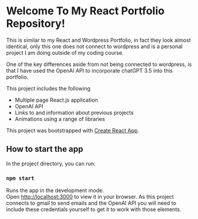# Welcome To My React Portfolio Repository!

This is similar to my React and Wordpress Portfolio, in fact they look almost identical, only this one does not connect to wordpress and is a personal project I am doing outside of my coding course.

One of the key differences aside from not being connected to wordpress, is that I have used the OpenAI API to incorporate chatGPT 3.5 into this portfolio.

This project includes the following

- Multiple page React.js application
- OpenAI API
- Links to and information about previous projects
- Animations using a range of libraries

This project was bootstrapped with [Create React App](https://github.com/facebook/create-react-app).

## How to start the app

In the project directory, you can run:

### `npm start`

Runs the app in the development mode.\
Open [http://localhost:3000](http://localhost:3000) to view it in your browser. As this project connects to gmail to send emails and the OpenAI API you will need to include these credentials yourself to get it to work with those elements.
